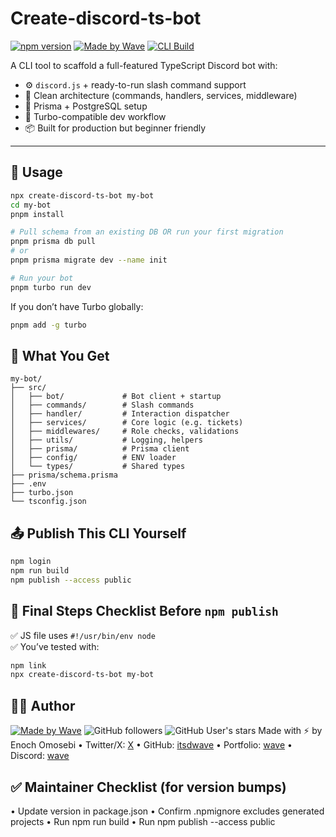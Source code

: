 # Create-discord-ts-bot

[![npm version](https://img.shields.io/npm/v/create-discord-ts-bot.svg)](https://www.npmjs.com/package/create-discord-ts-bot)
[![Made by Wave](https://img.shields.io/badge/made%20by-wave-8a2be2)](https://wavedidwhat.xyz)
[![CLI Build](https://github.com/enochthedev/create-discord-ts-bot/actions/workflows/cli-check.yml/badge.svg)](https://github.com/enochthedev/create-discord-ts-bot/actions)

A CLI tool to scaffold a full-featured TypeScript Discord bot with:

- ⚙️ `discord.js` + ready-to-run slash command support  
- 🧠 Clean architecture (commands, handlers, services, middleware)  
- 🧱 Prisma + PostgreSQL setup  
- 🚀 Turbo-compatible dev workflow  
- 📦 Built for production but beginner friendly

---

## 🔧 Usage

```bash
npx create-discord-ts-bot my-bot
cd my-bot
pnpm install

# Pull schema from an existing DB OR run your first migration
pnpm prisma db pull
# or
pnpm prisma migrate dev --name init

# Run your bot
pnpm turbo run dev
```

If you don’t have Turbo globally:

``` bash
pnpm add -g turbo
```

## 📁 What You Get

```plaintext
my-bot/
├── src/
│   ├── bot/             # Bot client + startup
│   ├── commands/        # Slash commands
│   ├── handler/         # Interaction dispatcher
│   ├── services/        # Core logic (e.g. tickets)
│   ├── middlewares/     # Role checks, validations
│   ├── utils/           # Logging, helpers
│   ├── prisma/          # Prisma client
│   ├── config/          # ENV loader
│   └── types/           # Shared types
├── prisma/schema.prisma
├── .env
├── turbo.json
└── tsconfig.json
```

## 📤 Publish This CLI Yourself

```bash
npm login
npm run build
npm publish --access public
```

## 🚀 Final Steps Checklist Before `npm publish`

✅ JS file uses `#!/usr/bin/env node`  
✅ You’ve tested with:

```bash
npm link
npx create-discord-ts-bot my-bot
```

## 🧑‍💻 Author

[![Made by Wave](https://img.shields.io/badge/made%20by-wave-8a2be2)](https://wavedidwhat.xyz)
![GitHub followers](https://img.shields.io/github/followers/Enochthedev?style=social)
![GitHub User's stars](https://img.shields.io/github/stars/Enochthedev?style=social)
Made with ⚡ by Enoch Omosebi
   • Twitter/X: [X](https://x.com/wavedidwhat)
   • GitHub: [itsdwave](https://github.com/Enochthedev)
   • Portfolio: [wave](https://wavedidwhat.xyz)
   • Discord: [wave](https://discord.gg/._.wave)

## ✅ Maintainer Checklist (for version bumps)

 • Update version in package.json
 • Confirm .npmignore excludes generated projects
 • Run npm run build
 • Run npm publish --access public
